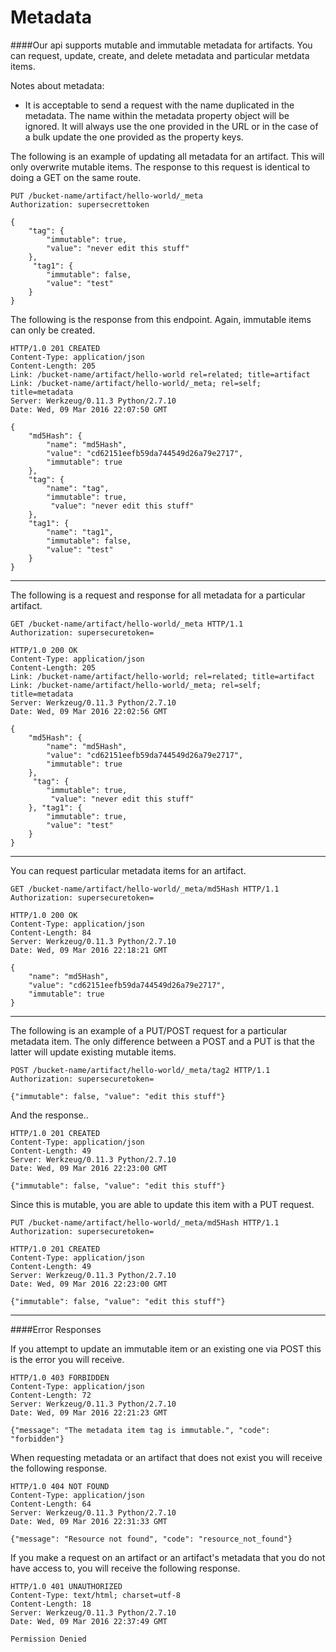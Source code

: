 Metadata
========

####Our api supports mutable and immutable metadata for artifacts. You can request, update, create, and delete metadata and particular metdata items.

Notes about metadata:
* It is acceptable to send a request with the name duplicated in the metadata. The name within the metadata property object will be ignored. It will always use the one provided in the URL or in the case of a bulk update the one provided as the property keys.

The following is an example of updating all metadata for an artifact. This will only overwrite mutable items. The response to this request is identical to doing a GET on the same route.

    PUT /bucket-name/artifact/hello-world/_meta
    Authorization: supersecrettoken

    {
        "tag": {
            "immutable": true,
            "value": "never edit this stuff"
        },
         "tag1": {
            "immutable": false,
            "value": "test"
        }
    }

The following is the response from this endpoint. Again, immutable items can only be created.

    HTTP/1.0 201 CREATED
    Content-Type: application/json
    Content-Length: 205
    Link: /bucket-name/artifact/hello-world rel=related; title=artifact
    Link: /bucket-name/artifact/hello-world/_meta; rel=self; title=metadata
    Server: Werkzeug/0.11.3 Python/2.7.10
    Date: Wed, 09 Mar 2016 22:07:50 GMT

    {
        "md5Hash": {
            "name": "md5Hash",
            "value": "cd62151eefb59da744549d26a79e2717",
            "immutable": true
        },
        "tag": {
            "name": "tag",
            "immutable": true,
             "value": "never edit this stuff"
        },
        "tag1": {
            "name": "tag1",
            "immutable": false,
            "value": "test"
        }
    }

---

The following is a request and response for all metadata for a particular artifact.

    GET /bucket-name/artifact/hello-world/_meta HTTP/1.1
    Authorization: supersecuretoken=

    HTTP/1.0 200 OK
    Content-Type: application/json
    Content-Length: 205
    Link: /bucket-name/artifact/hello-world; rel=related; title=artifact
    Link: /bucket-name/artifact/hello-world/_meta; rel=self; title=metadata
    Server: Werkzeug/0.11.3 Python/2.7.10
    Date: Wed, 09 Mar 2016 22:02:56 GMT

    {
        "md5Hash": {
            "name": "md5Hash",
            "value": "cd62151eefb59da744549d26a79e2717",
            "immutable": true
        },
         "tag": {
            "immutable": true,
             "value": "never edit this stuff"
        }, "tag1": {
            "immutable": true,
            "value": "test"
        }
    }

----

You can request particular metadata items for an artifact.

    GET /bucket-name/artifact/hello-world/_meta/md5Hash HTTP/1.1
    Authorization: supersecuretoken=

    HTTP/1.0 200 OK
    Content-Type: application/json
    Content-Length: 84
    Server: Werkzeug/0.11.3 Python/2.7.10
    Date: Wed, 09 Mar 2016 22:18:21 GMT

    {
        "name": "md5Hash",
        "value": "cd62151eefb59da744549d26a79e2717",
        "immutable": true
    }

----

The following is an example of a PUT/POST request for a particular metadata item. The only difference between a POST and a PUT is that the latter will update existing mutable items.

    POST /bucket-name/artifact/hello-world/_meta/tag2 HTTP/1.1
    Authorization: supersecuretoken=

    {"immutable": false, "value": "edit this stuff"}

And the response..

    HTTP/1.0 201 CREATED
    Content-Type: application/json
    Content-Length: 49
    Server: Werkzeug/0.11.3 Python/2.7.10
    Date: Wed, 09 Mar 2016 22:23:00 GMT

    {"immutable": false, "value": "edit this stuff"}

Since this is mutable, you are able to update this item with a PUT request.

    PUT /bucket-name/artifact/hello-world/_meta/md5Hash HTTP/1.1
    Authorization: supersecuretoken=

    HTTP/1.0 201 CREATED
    Content-Type: application/json
    Content-Length: 49
    Server: Werkzeug/0.11.3 Python/2.7.10
    Date: Wed, 09 Mar 2016 22:23:00 GMT

    {"immutable": false, "value": "edit this stuff"}

----

####Error Responses

If you attempt to update an immutable item or an existing one via POST this is the error you will receive.

    HTTP/1.0 403 FORBIDDEN
    Content-Type: application/json
    Content-Length: 72
    Server: Werkzeug/0.11.3 Python/2.7.10
    Date: Wed, 09 Mar 2016 22:21:23 GMT

    {"message": "The metadata item tag is immutable.", "code": "forbidden"}

When requesting metadata or an artifact that does not exist you will receive the following response.

    HTTP/1.0 404 NOT FOUND
    Content-Type: application/json
    Content-Length: 64
    Server: Werkzeug/0.11.3 Python/2.7.10
    Date: Wed, 09 Mar 2016 22:31:33 GMT

    {"message": "Resource not found", "code": "resource_not_found"}

If you make a request on an artifact or an artifact's metadata that you do not have access to, you will receive the following response.

    HTTP/1.0 401 UNAUTHORIZED
    Content-Type: text/html; charset=utf-8
    Content-Length: 18
    Server: Werkzeug/0.11.3 Python/2.7.10
    Date: Wed, 09 Mar 2016 22:37:49 GMT

    Permission Denied
